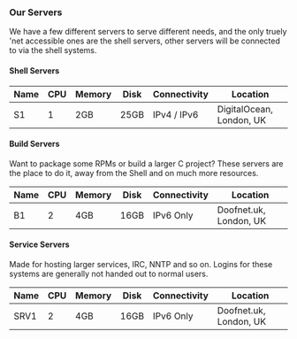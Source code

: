 ### Our Servers

We have a few different servers to serve different needs, and the only truely 'net accessible ones are the shell servers, other servers will be connected to via the shell systems.

#### Shell Servers

Name | CPU | Memory | Disk | Connectivity | Location    |
-----|-----|--------|------|--------------|-------------|
S1   | 1   | 2GB    | 25GB | IPv4 / IPv6  | DigitalOcean, London, UK |

#### Build Servers

Want to package some RPMs or build a larger C project? These servers are the place to do it, away from the Shell and on much more resources.

Name | CPU | Memory | Disk | Connectivity | Location    |
-----|-----|--------|------|--------------|-------------|
B1   | 2   | 4GB    | 16GB | IPv6 Only    | Doofnet.uk, London, UK |

#### Service Servers

Made for hosting larger services, IRC, NNTP and so on. Logins for these systems are generally not handed out to normal users.

Name | CPU | Memory | Disk | Connectivity | Location    |
-----|-----|--------|------|--------------|-------------|
SRV1 | 2   | 4GB    | 16GB | IPv6 Only    | Doofnet.uk, London, UK |
